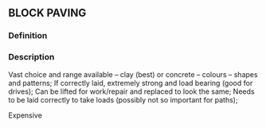 ## BLOCK PAVING
### Definition


### Description
Vast choice and range available – clay (best) or concrete – colours – shapes and patterns;
If correctly laid, extremely strong and load bearing (good for drives);
Can be lifted for work/repair and replaced to look the same;
Needs to be laid correctly to take loads (possibly not so important for paths);

Expensive 
